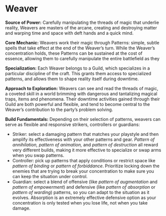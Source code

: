 # Weaver
**Source of Power:** Carefully manipulating the threads of magic that underlie reality, Weavers are masters of the arcane, creating and destroying matter and warping time and space with deft hands and a quick mind.

**Core Mechanic:** Weavers work their magic through Patterns: simple, subtle spells that take effect at the end of the Weaver’s turn. While the Weaver’s concentration holds, these Patterns can be sustained at the cost of essence, allowing them to carefully manipulate the entire battlefield as they

**Specialization:** Each Weaver belongs to a Guild, which specializes in a particular discipline of the craft. This grants them access to specialized patterns, and allows them to shape reality itself during downtime.

**Approach to Exploration:** Weavers can see and read the threads of magic, a coveted skill in a world brimming with dangerous and tantalizing magical traps, items and phenomena. Their downtime activities gained through their Guild are both powerful and flexible, and tend to become central to the Weaver’s contribution to the party’s problem solving.

**Build Fundamentals:** Depending on their selection of patterns, weavers can serve as flexible and responsive strikers, controllers or guardians:
* Striker: select a damaging pattern that matches your playstyle and then amplify its effectiveness with your other patterns and gear. *Pattern of annihilation,* *pattern of animation,* and *pattern of destruction* all reward very different builds, making it more effective to specialize or swap arms when you swap patterns.
* Controller: pick up patterns that apply conditions or restrict space like *pattern of binding* or *pattern of forbiddance*. Prioritize locking down the enemies that are trying to break your concentration to make sure you can keep the situation under control.
* Guardian: select a blend of offensive (like *pattern of augmentation* and *pattern of empowerment*) and defensive (like *pattern of absorption* or *pattern of warding*) patterns, so you can adapt to the situation as it evolves. Absorption is an extremely effective defensive option as your concentration is only tested when you lose life, not when you take damage.